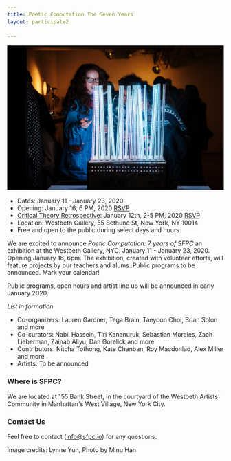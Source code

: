 ```yaml
---
title: Poetic Computation The Seven Years 
layout: participate2

---
```


![](/static/img/sevenyears/hmu_SfPC_Fall2018-Showcase-115.jpg)

- Dates: January 11 - January 23, 2020
- Opening: January 16, 6 PM, 2020 [RSVP](https://www.eventbrite.com/e/poetic-computation-the-first-seven-years-opening-tickets-87324900127)
- [Critical Theory Retrospective](/critical-theory-retro/): January 12th, 2-5 PM, 2020
[RSVP](https://www.eventbrite.com/e/sfpc-critical-theory-retrospective-tickets-87642734779)
- Location: Westbeth Gallery, 55 Bethune St, New York, NY 10014
- Free and open to the public during select days and hours 

We are excited to announce *Poetic Computation: 7 years of SFPC* an exhibition at the Westbeth Gallery, NYC. January 11 - January 23, 2020. Opening January 16, 6pm. The exhibition, created with volunteer efforts, will feature projects by our teachers and alums. Public programs to be announced. Mark your calendar!

Public programs, open hours and artist line up will be announced in early January 2020.

*List in formation*
- Co-organizers: Lauren Gardner, Tega Brain, Taeyoon Choi, Brian Solon and more
- Co-curators: Nabil Hassein, Tiri Kananuruk, Sebastian Morales, Zach Lieberman, 
Zainab Aliyu, Dan Gorelick and more 
- Contributors: Nitcha Tothong, Kate Chanban, Roy Macdonlad, Alex Miller and more 
- Artists: To be announced 


### Where is SFPC?

We are located at 155 Bank Street, in the courtyard of the Westbeth Artists' Community in Manhattan's West Village, New York City.

### Contact Us

Feel free to contact (info@sfpc.io) for any questions.

Image credits: Lynne Yun, Photo by Minu Han
 
